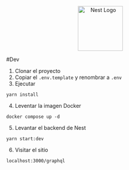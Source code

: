 <p align="center">
  <a href="http://nestjs.com/" target="blank"><img src="https://nestjs.com/img/logo-small.svg" width="120" alt="Nest Logo" /></a>
</p>

#Dev
1. Clonar el proyecto
2. Copiar el ```.env.template``` y renombrar a ```.env```
3. Ejecutar 
```
yarn install
```
4. Leventar la imagen Docker
```
docker compose up -d
```
5. Levantar el backend de Nest
```
yarn start:dev
```
6. Visitar el sitio
```
localhost:3000/graphql
```
